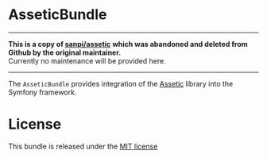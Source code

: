 AsseticBundle
=============

---

**This is a copy of [sanpi/assetic](https://github.com/sanpii/assetic-bundle) which was abandoned and deleted from Github by the original maintainer.**<br>
Currently no maintenance will be provided here.

---


The `AsseticBundle` provides integration of the [Assetic](https://github.com/sanpii/assetic)
library into the Symfony framework.

License
=======

This bundle is released under the [MIT license](LICENSE)
